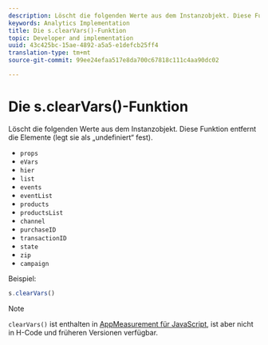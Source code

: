 ```yaml
---
description: Löscht die folgenden Werte aus dem Instanzobjekt. Diese Funktion entfernt die Elemente (legt sie als „undefiniert“ fest).
keywords: Analytics Implementation
title: Die s.clearVars()-Funktion
topic: Developer and implementation
uuid: 43c425bc-15ae-4892-a5a5-e1defcb25ff4
translation-type: tm+mt
source-git-commit: 99ee24efaa517e8da700c67818c111c4aa90dc02

---
```



# Die s.clearVars()-Funktion

Löscht die folgenden Werte aus dem Instanzobjekt. Diese Funktion entfernt die Elemente (legt sie als „undefiniert“ fest).

* `props`
* `eVars`
* `hier`
* `list`
* `events`
* `eventList`
* `products`
* `productsList`
* `channel`
* `purchaseID`
* `transactionID`
* `state`
* `zip`
* `campaign`

Beispiel:

```js
s.clearVars()
```

>[!NOTE]
>
>`clearVars()` ist enthalten in [AppMeasurement für JavaScript](/help/implement/js-implementation/c-appmeasurement-js/appmeasure-mjs.md), ist aber nicht in H-Code und früheren Versionen verfügbar.

